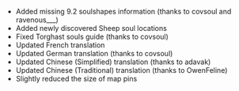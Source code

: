 * Added missing 9.2 soulshapes information (thanks to covsoul and ravenous___)
* Added newly discovered Sheep soul locations
* Fixed Torghast souls guide (thanks to covsoul)
* Updated French translation
* Updated German translation (thanks to covsoul)
* Updated Chinese (Simplified) translation (thanks to adavak)
* Updated Chinese (Traditional) translation (thanks to OwenFeline)
* Slightly reduced the size of map pins
